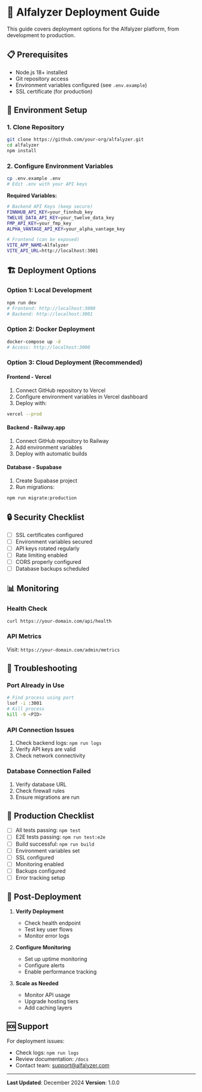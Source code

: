# 🚀 Alfalyzer Deployment Guide

This guide covers deployment options for the Alfalyzer platform, from development to production.

## 📋 Prerequisites

- Node.js 18+ installed
- Git repository access
- Environment variables configured (see `.env.example`)
- SSL certificate (for production)

## 🔧 Environment Setup

### 1. Clone Repository
```bash
git clone https://github.com/your-org/alfalyzer.git
cd alfalyzer
npm install
```

### 2. Configure Environment Variables
```bash
cp .env.example .env
# Edit .env with your API keys
```

**Required Variables:**
```bash
# Backend API Keys (keep secure)
FINNHUB_API_KEY=your_finnhub_key
TWELVE_DATA_API_KEY=your_twelve_data_key
FMP_API_KEY=your_fmp_key
ALPHA_VANTAGE_API_KEY=your_alpha_vantage_key

# Frontend (can be exposed)
VITE_APP_NAME=Alfalyzer
VITE_API_URL=http://localhost:3001
```

## 🏗️ Deployment Options

### Option 1: Local Development
```bash
npm run dev
# Frontend: http://localhost:3000
# Backend: http://localhost:3001
```

### Option 2: Docker Deployment
```bash
docker-compose up -d
# Access: http://localhost:3000
```

### Option 3: Cloud Deployment (Recommended)

#### Frontend - Vercel
1. Connect GitHub repository to Vercel
2. Configure environment variables in Vercel dashboard
3. Deploy with:
```bash
vercel --prod
```

#### Backend - Railway.app
1. Connect GitHub repository to Railway
2. Add environment variables
3. Deploy with automatic builds

#### Database - Supabase
1. Create Supabase project
2. Run migrations:
```bash
npm run migrate:production
```

## 🔒 Security Checklist

- [ ] SSL certificates configured
- [ ] Environment variables secured
- [ ] API keys rotated regularly
- [ ] Rate limiting enabled
- [ ] CORS properly configured
- [ ] Database backups scheduled

## 📊 Monitoring

### Health Check
```bash
curl https://your-domain.com/api/health
```

### API Metrics
Visit: `https://your-domain.com/admin/metrics`

## 🚨 Troubleshooting

### Port Already in Use
```bash
# Find process using port
lsof -i :3001
# Kill process
kill -9 <PID>
```

### API Connection Issues
1. Check backend logs: `npm run logs`
2. Verify API keys are valid
3. Check network connectivity

### Database Connection Failed
1. Verify database URL
2. Check firewall rules
3. Ensure migrations are run

## 🎯 Production Checklist

- [ ] All tests passing: `npm test`
- [ ] E2E tests passing: `npm run test:e2e`
- [ ] Build successful: `npm run build`
- [ ] Environment variables set
- [ ] SSL configured
- [ ] Monitoring enabled
- [ ] Backups configured
- [ ] Error tracking setup

## 📱 Post-Deployment

1. **Verify Deployment**
   - Check health endpoint
   - Test key user flows
   - Monitor error logs

2. **Configure Monitoring**
   - Set up uptime monitoring
   - Configure alerts
   - Enable performance tracking

3. **Scale as Needed**
   - Monitor API usage
   - Upgrade hosting tiers
   - Add caching layers

## 🆘 Support

For deployment issues:
- Check logs: `npm run logs`
- Review documentation: `/docs`
- Contact team: support@alfalyzer.com

---

**Last Updated**: December 2024
**Version**: 1.0.0